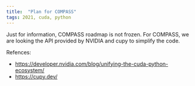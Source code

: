 ```yaml
---
title:  "Plan for COMPASS"
tags: 2021, cuda, python
---
```


Just for information, COMPASS roadmap is not frozen. For COMPASS, we are looking the API provided by NVIDIA and cupy to simplify the code.

Refences:

- https://developer.nvidia.com/blog/unifying-the-cuda-python-ecosystem/
- https://cupy.dev/
